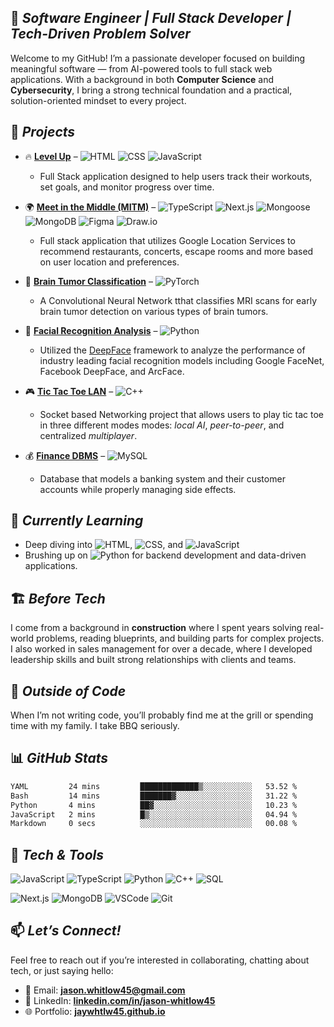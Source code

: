 ## 🎯 *Software Engineer | Full Stack Developer | Tech-Driven Problem Solver*

Welcome to my GitHub! I’m a passionate developer focused on building meaningful software — from AI-powered tools to full stack web applications. With a background in both **Computer Science** and **Cybersecurity**, I bring a strong technical foundation and a practical, solution-oriented mindset to every project.


## 🚧 *Projects*

- 🔥 **[Level Up](https://github.com/jaywhtlw45/level-up)**  – ![HTML](https://img.shields.io/badge/-HTML-E34F26?style=flat&logo=html5&logoColor=white)
    ![CSS](https://img.shields.io/badge/-CSS-1572B6?style=flat&logo=css3&logoColor=white)
    ![JavaScript](https://img.shields.io/badge/-JavaScript-F7DF1E?style=flat&logo=javascript&logoColor=black)
  - Full Stack application designed to help users track their workouts, set goals, and monitor progress over time.
  
- 🌍 **[Meet in the Middle (MITM)](https://github.com/jaywhtlw45/Meet_in_the_Middle)** – ![TypeScript](https://img.shields.io/badge/-TypeScript-3178C6?style=flat&logo=typescript&logoColor=white) ![Next.js](https://img.shields.io/badge/-Next.js-000000?style=flat&logo=next.js&logoColor=white) ![Mongoose](https://img.shields.io/badge/-Mongoose-880000?style=flat&logoColor=white) ![MongoDB](https://img.shields.io/badge/-MongoDB-47A248?style=flat&logo=mongodb&logoColor=white) ![Figma](https://img.shields.io/badge/-Figma-F24E1E?style=flat&logo=figma&logoColor=white) ![Draw.io](https://img.shields.io/badge/-Draw.io-F08705?style=flat&logoColor=white)
  - Full stack application that utilizes Google Location Services to recommend restaurants, concerts, escape rooms and more based on user location and preferences. 


- 🧠 **[Brain Tumor Classification](https://github.com/Nerdeee/Brain-Tumor-Classification)** – ![PyTorch](https://img.shields.io/badge/-PyTorch-EE4C2C?style=flat&logo=pytorch&logoColor=white)

  - A Convolutional Neural Network tthat classifies MRI scans for early brain tumor detection on various types of brain tumors.


- 🧬 **[Facial Recognition Analysis](https://github.com/thinzzelle/Facial-Recognition-Bias-Analysis)** – ![Python](https://img.shields.io/badge/-Python-3776AB?style=flat&logo=python&logoColor=white)
  - Utilized the [DeepFace](https://github.com/serengil/deepface?tab=readme-ov-file) framework to analyze the performance of industry leading facial recognition models including Google FaceNet, Facebook DeepFace, and ArcFace.

  
- 🎮 **[Tic Tac Toe LAN](https://github.com/FearsyGox/Tictac)** – ![C++](https://img.shields.io/badge/-C++-00599C?style=flat&logo=c%2B%2B&logoColor=white)
  - Socket based Networking project that allows users to play tic tac toe in three different modes modes: *local AI*, *peer-to-peer*, and centralized *multiplayer*.
- 💰 **[Finance DBMS](https://github.com/jaywhtlw45/Finance-Data-Management)** – ![MySQL](https://img.shields.io/badge/-MySQL-4479A1?style=flat&logo=mysql&logoColor=white) 
  - Database that models a banking system and their customer accounts while properly managing side effects.


## 🌱 *Currently Learning*

- Deep diving into ![HTML](https://img.shields.io/badge/-HTML-E34F26?style=flat&logo=html5&logoColor=white), ![CSS](https://img.shields.io/badge/-CSS-1572B6?style=flat&logo=css3&logoColor=white), and ![JavaScript](https://img.shields.io/badge/-JavaScript-F7DF1E?style=flat&logo=javascript&logoColor=black)
- Brushing up on ![Python](https://img.shields.io/badge/-Python-3776AB?style=flat&logo=python&logoColor=white) for backend development and data-driven applications.


## 🏗️ *Before Tech*

I come from a background in **construction** where I spent years solving real-world problems, reading blueprints, and building parts for complex projects. I also worked in sales management for over a decade, where I developed leadership skills and built strong relationships with clients and teams.


## 🍖 *Outside of Code*

When I’m not writing code, you’ll probably find me at the grill or spending time with my family. I take BBQ seriously.


## 📊 *GitHub Stats*

<!--START_SECTION:waka-->

```txt
YAML         24 mins         █████████████▒░░░░░░░░░░░   53.52 %
Bash         14 mins         ███████▓░░░░░░░░░░░░░░░░░   31.22 %
Python       4 mins          ██▓░░░░░░░░░░░░░░░░░░░░░░   10.23 %
JavaScript   2 mins          █▒░░░░░░░░░░░░░░░░░░░░░░░   04.94 %
Markdown     0 secs          ░░░░░░░░░░░░░░░░░░░░░░░░░   00.08 %
```

<!--END_SECTION:waka-->


## 🧰 *Tech & Tools*

![JavaScript](https://img.shields.io/badge/-JavaScript-F7DF1E?style=flat&logo=javascript&logoColor=black)
![TypeScript](https://img.shields.io/badge/-TypeScript-3178C6?style=flat&logo=typescript&logoColor=white)
![Python](https://img.shields.io/badge/-Python-3776AB?style=flat&logo=python&logoColor=white)
![C++](https://img.shields.io/badge/-C++-00599C?style=flat&logo=c%2B%2B&logoColor=white)
![SQL](https://img.shields.io/badge/-SQL-4479A1?style=flat&logo=postgresql&logoColor=white)

![Next.js](https://img.shields.io/badge/-Next.js-000000?style=flat&logo=next.js&logoColor=white)
![MongoDB](https://img.shields.io/badge/-MongoDB-47A248?style=flat&logo=mongodb&logoColor=white)
![VSCode](https://img.shields.io/badge/-VSCode-007ACC?style=flat&logo=visual-studio-code&logoColor=white)
![Git](https://img.shields.io/badge/-Git-F05032?style=flat&logo=git&logoColor=white)


## 📫 *Let’s Connect!*

Feel free to reach out if you’re interested in collaborating, chatting about tech, or just saying hello:

- 📧 Email: **[jason.whitlow45@gmail.com](mailto:jason.whitlow45@gmail.com)**
- 💼 LinkedIn: **[linkedin.com/in/jason-whitlow45](https://www.linkedin.com/in/jason-whitlow45/)**
- 🌐 Portfolio: **[jaywhtlw45.github.io](https://jaywhtlw45.github.io)**
